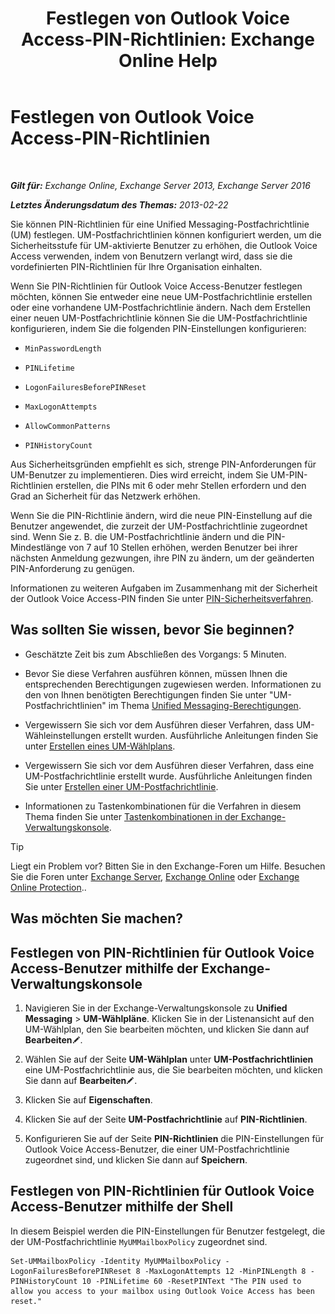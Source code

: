 ﻿---
title: 'Festlegen von Outlook Voice Access-PIN-Richtlinien: Exchange Online Help'
TOCTitle: Festlegen von Outlook Voice Access-PIN-Richtlinien
ms:assetid: 5b2800b7-bfa6-4282-975c-0706ae25ad64
ms:mtpsurl: https://technet.microsoft.com/de-de/library/Aa998285(v=EXCHG.150)
ms:contentKeyID: 50554822
ms.date: 05/23/2018
mtps_version: v=EXCHG.150
ms.translationtype: MT
---

# Festlegen von Outlook Voice Access-PIN-Richtlinien

 

_**Gilt für:** Exchange Online, Exchange Server 2013, Exchange Server 2016_

_**Letztes Änderungsdatum des Themas:** 2013-02-22_

Sie können PIN-Richtlinien für eine Unified Messaging-Postfachrichtlinie (UM) festlegen. UM-Postfachrichtlinien können konfiguriert werden, um die Sicherheitsstufe für UM-aktivierte Benutzer zu erhöhen, die Outlook Voice Access verwenden, indem von Benutzern verlangt wird, dass sie die vordefinierten PIN-Richtlinien für Ihre Organisation einhalten.

Wenn Sie PIN-Richtlinien für Outlook Voice Access-Benutzer festlegen möchten, können Sie entweder eine neue UM-Postfachrichtlinie erstellen oder eine vorhandene UM-Postfachrichtlinie ändern. Nach dem Erstellen einer neuen UM-Postfachrichtlinie können Sie die UM-Postfachrichtlinie konfigurieren, indem Sie die folgenden PIN-Einstellungen konfigurieren:

  - `MinPasswordLength`

  - `PINLifetime`

  - `LogonFailuresBeforePINReset`

  - `MaxLogonAttempts`

  - `AllowCommonPatterns`

  - `PINHistoryCount`

Aus Sicherheitsgründen empfiehlt es sich, strenge PIN-Anforderungen für UM-Benutzer zu implementieren. Dies wird erreicht, indem Sie UM-PIN-Richtlinien erstellen, die PINs mit 6 oder mehr Stellen erfordern und den Grad an Sicherheit für das Netzwerk erhöhen.

Wenn Sie die PIN-Richtlinie ändern, wird die neue PIN-Einstellung auf die Benutzer angewendet, die zurzeit der UM-Postfachrichtlinie zugeordnet sind. Wenn Sie z. B. die UM-Postfachrichtlinie ändern und die PIN-Mindestlänge von 7 auf 10 Stellen erhöhen, werden Benutzer bei ihrer nächsten Anmeldung gezwungen, ihre PIN zu ändern, um der geänderten PIN-Anforderung zu genügen.

Informationen zu weiteren Aufgaben im Zusammenhang mit der Sicherheit der Outlook Voice Access-PIN finden Sie unter [PIN-Sicherheitsverfahren](pin-security-procedures-exchange-2013-help.md).

## Was sollten Sie wissen, bevor Sie beginnen?

  - Geschätzte Zeit bis zum Abschließen des Vorgangs: 5 Minuten.

  - Bevor Sie diese Verfahren ausführen können, müssen Ihnen die entsprechenden Berechtigungen zugewiesen werden. Informationen zu den von Ihnen benötigten Berechtigungen finden Sie unter "UM-Postfachrichtlinien" im Thema [Unified Messaging-Berechtigungen](unified-messaging-permissions-exchange-2013-help.md).

  - Vergewissern Sie sich vor dem Ausführen dieser Verfahren, dass UM-Wähleinstellungen erstellt wurden. Ausführliche Anleitungen finden Sie unter [Erstellen eines UM-Wählplans](https://review.docs.microsoft.com/de-de/exchange/voice-mail-unified-messaging/connect-voice-mail-system/create-um-dial-plan).

  - Vergewissern Sie sich vor dem Ausführen dieser Verfahren, dass eine UM-Postfachrichtlinie erstellt wurde. Ausführliche Anleitungen finden Sie unter [Erstellen einer UM-Postfachrichtlinie](https://review.docs.microsoft.com/de-de/exchange/voice-mail-unified-messaging/set-up-voice-mail/create-um-mailbox-policy).

  - Informationen zu Tastenkombinationen für die Verfahren in diesem Thema finden Sie unter [Tastenkombinationen in der Exchange-Verwaltungskonsole](keyboard-shortcuts-in-the-exchange-admin-center-exchange-online-protection-help.md).


> [!TIP]
> Liegt ein Problem vor? Bitten Sie in den Exchange-Foren um Hilfe. Besuchen Sie die Foren unter <A href="https://go.microsoft.com/fwlink/p/?linkid=60612">Exchange Server</A>, <A href="https://go.microsoft.com/fwlink/p/?linkid=267542">Exchange Online</A> oder <A href="https://go.microsoft.com/fwlink/p/?linkid=285351">Exchange Online Protection</A>..



## Was möchten Sie machen?

## Festlegen von PIN-Richtlinien für Outlook Voice Access-Benutzer mithilfe der Exchange-Verwaltungskonsole

1.  Navigieren Sie in der Exchange-Verwaltungskonsole zu **Unified Messaging** \> **UM-Wählpläne**. Klicken Sie in der Listenansicht auf den UM-Wählplan, den Sie bearbeiten möchten, und klicken Sie dann auf **Bearbeiten**![Bearbeitungssymbol](images/Bb124582.6f53ccb2-1f13-4c02-bea0-30690e6ea71d(EXCHG.150).gif "Bearbeitungssymbol").

2.  Wählen Sie auf der Seite **UM-Wählplan** unter **UM-Postfachrichtlinien** eine UM-Postfachrichtlinie aus, die Sie bearbeiten möchten, und klicken Sie dann auf **Bearbeiten**![Bearbeitungssymbol](images/Bb124582.6f53ccb2-1f13-4c02-bea0-30690e6ea71d(EXCHG.150).gif "Bearbeitungssymbol").

3.  Klicken Sie auf **Eigenschaften**.

4.  Klicken Sie auf der Seite **UM-Postfachrichtlinie** auf **PIN-Richtlinien**.

5.  Konfigurieren Sie auf der Seite **PIN-Richtlinien** die PIN-Einstellungen für Outlook Voice Access-Benutzer, die einer UM-Postfachrichtlinie zugeordnet sind, und klicken Sie dann auf **Speichern**.

## Festlegen von PIN-Richtlinien für Outlook Voice Access-Benutzer mithilfe der Shell

In diesem Beispiel werden die PIN-Einstellungen für Benutzer festgelegt, die der UM-Postfachrichtlinie `MyUMMailboxPolicy` zugeordnet sind.

    Set-UMMailboxPolicy -Identity MyUMMailboxPolicy -LogonFailuresBeforePINReset 8 -MaxLogonAttempts 12 -MinPINLength 8 -PINHistoryCount 10 -PINLifetime 60 -ResetPINText "The PIN used to allow you access to your mailbox using Outlook Voice Access has been reset."

